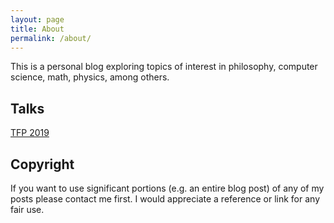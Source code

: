 ```yaml
---
layout: page
title: About
permalink: /about/
---
```


This is a personal blog exploring topics of interest in philosophy, computer science, math, physics, among others.

Talks
-----
[TFP 2019](/talks/tfp2019.pdf)

Copyright
---------
If you want to use significant portions (e.g. an entire blog post) of any of my posts please contact me first.
I would appreciate a reference or link for any fair use.
